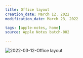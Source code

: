 ```yaml
---
title: Office layout 
creation_date: March 12, 2022
modification_date: March 23, 2022

tags: [apple-notes, home]
source: Apple Notes batch-002

---
```



![2022-03-12-Office layout ](images/2022-03-12-Office%20layout%20.png)
